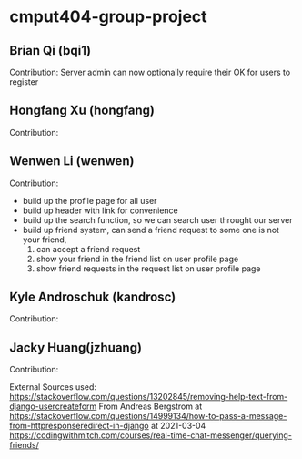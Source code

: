 # cmput404-group-project
## Brian Qi (bqi1)
Contribution:
Server admin can now optionally require their OK for users to register

## Hongfang Xu (hongfang)
Contribution:

## Wenwen Li (wenwen)
Contribution:
* build up the profile page for all user 
* build up header with link for convenience 
* build up the search function, so we can search user throught our server
* build up friend system, can send a friend request to some one is not your friend,
  1. can accept a friend request 
  2. show your friend in the friend list on user profile page 
  3. show friend requests in the request list on user profile page 
  


## Kyle Androschuk (kandrosc)
Contribution:

## Jacky Huang(jzhuang)
Contribution:


External Sources used:
https://stackoverflow.com/questions/13202845/removing-help-text-from-django-usercreateform
From Andreas Bergstrom at https://stackoverflow.com/questions/14999134/how-to-pass-a-message-from-httpresponseredirect-in-django at 2021-03-04 
https://codingwithmitch.com/courses/real-time-chat-messenger/querying-friends/
